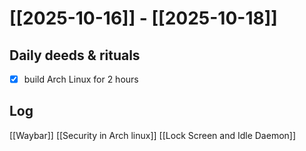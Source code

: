 # [[2025-10-16]] -  [[2025-10-18]]

## Daily deeds & rituals


- [x] build Arch Linux for 2 hours

## Log
[[Waybar]]
[[Security in Arch linux]]
[[Lock Screen and Idle Daemon]]

